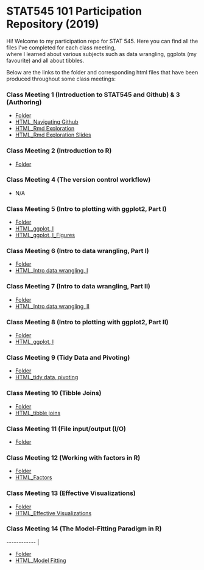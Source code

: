 # STAT545 101 Participation Repository (2019)

Hi! Welcome to my participation repo for STAT 545. Here you can find all the files I've completed for each class meeting,  
where I learned about various subjects such as data wrangling, ggplots (my favourite) and all about tibbles. 

Below are the links to the folder and corresponding html files that have been produced throughout some class meetings:

### Class Meeting 1 (Introduction to STAT545 and Github) & 3 (Authoring)
- [Folder](https://racquellem.github.io/STAT545-participation/Class%20Meeting%201%20%26%203%20Introduction%20to%20STAT545:Github%20%26%20Authoring%20)
- [HTML_Navigating Github](https://racquellem.github.io/STAT545-participation/Class%20Meeting%201%20%26%203%20Introduction%20to%20STAT545:Github%20%26%20Authoring%20/navigating_github.html)
- [HTML_Rmd Exploration](https://racquellem.github.io/STAT545-participation/Class%20Meeting%201%20%26%203%20Introduction%20to%20STAT545:Github%20%26%20Authoring%20/rmd_exploration.html)
- [HTML_Rmd Exploration Slides](https://racquellem.github.io/STAT545-participation/Class%20Meeting%201%20%26%203%20Introduction%20to%20STAT545:Github%20%26%20Authoring%20/rmd_exploration-slides.html) 

### Class Meeting 2 (Introduction to R)
- [Folder](https://racquellem.github.io/STAT545-participation/Class%20Meeting%202%20Introduction%20to%20R)

### Class Meeting 4 (The version control workflow)
- N/A

### Class Meeting 5 (Intro to plotting with ggplot2, Part I)
- [Folder](https://racquellem.github.io/STAT545-participation/Class%20Meeting%205%20Intro%20to%20plotting%20with%20ggplot2%2C%20Part%20I)
- [HTML_ggplot, I](https://racquellem.github.io/STAT545-participation/Class%20Meeting%205%20Intro%20to%20plotting%20with%20ggplot2%2C%20Part%20I/rm005_ggplot_intro.html)
- [HTML_ggplot, I_Figures](https://racquellem.github.io/STAT545-participation/Class%20Meeting%205%20Intro%20to%20plotting%20with%20ggplot2%2C%20Part%20I/rm005_ggplot_intro/figure-html)

### Class Meeting 6 (Intro to data wrangling, Part I)
- [Folder](https://racquellem.github.io/STAT545-participation/Class%20Meeting%206%20Intro%20to%20data%20wrangling%2C%20Part%20I)
- [HTML_Intro data wrangling, I](https://racquellem.github.io/STAT545-participation/Class%20Meeting%206%20Intro%20to%20data%20wrangling%2C%20Part%20I/rm006_dplyr-exercise.html)

### Class Meeting 7 (Intro to data wrangling, Part II)
- [Folder](https://racquellem.github.io/STAT545-participation/Class%20Meeting%207%20Intro%20to%20data%20wrangling%2C%20Part%20II)
- [HTML_Intro data wrangling, II](https://racquellem.github.io/STAT545-participation/Class%20Meeting%207%20Intro%20to%20data%20wrangling%2C%20Part%20II/rm007_exercise.html)

### Class Meeting 8 (Intro to plotting with ggplot2, Part II)
- [Folder](https://racquellem.github.io/STAT545-participation/Class%20Meeting%208%20Intro%20to%20plotting%20with%20ggplot2%2C%20Part%20II)
- [HTML_ggplot, I](https://racquellem.github.io/STAT545-participation/Class%20Meeting%208%20Intro%20to%20plotting%20with%20ggplot2%2C%20Part%20II/rm008_exercise.html)

### Class Meeting 9 (Tidy Data and Pivoting)
- [Folder](https://racquellem.github.io/STAT545-participation/Class%20Meeting%209%20Tidy%20data%20and%20pivoting%20)
- [HTML_tidy data, pivoting](https://racquellem.github.io/STAT545-participation/Class%20Meeting%209%20Tidy%20data%20and%20pivoting%20/rm009_exercise.html)

### Class Meeting 10 (Tibble Joins)
- [Folder](https://racquellem.github.io/STAT545-participation/Class%20Meeting%2010%20Tibble%20joins)
- [HTML_tibble joins](https://racquellem.github.io/STAT545-participation/Class%20Meeting%2010%20Tibble%20joins/rm010-Exercises--tibble-joins.html)

### Class Meeting 11 (File input/output (I/O)
- [Folder](https://racquellem.github.io/STAT545-participation/Class%20Meeting%2011%20File%20input:output%20(IO))

### Class Meeting 12 (Working with factors in R)
- [Folder](https://racquellem.github.io/STAT545-participation/Class%20Meeting%2012%20Working%20with%20factors%20in%20R)
- [HTML_Factors](https://racquellem.github.io/STAT545-participation/Class%20Meeting%2012%20Working%20with%20factors%20in%20R/rm012_factors.html)

### Class Meeting 13 (Effective Visualizations)
- [Folder](https://racquellem.github.io/STAT545-participation/Class%20Meeting%2013%20Effective%20Visualizations)
- [HTML_Effective Visualizations](https://racquellem.github.io/STAT545-participation/Class%20Meeting%2013%20Effective%20Visualizations/rm013-Effective-Visualizations.html)

### Class Meeting 14 (The Model-Fitting Paradigm in R)
------------ |
- [Folder](https://racquellem.github.io/STAT545-participation/Class%20Meeting%2014%20The%20Model-Fitting%20Paradigm)
- [HTML_Model Fitting](https://racquellem.github.io/STAT545-participation/rm014_ModelFitting.html)
